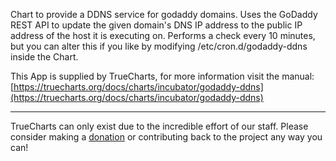Chart to provide a DDNS service for godaddy domains. Uses the GoDaddy REST API to update the given domain's DNS IP address to the public IP address of the host it is executing on. Performs a check every 10 minutes, but you can alter this if you like by modifying /etc/cron.d/godaddy-ddns inside the Chart.

This App is supplied by TrueCharts, for more information visit the manual: [https://truecharts.org/docs/charts/incubator/godaddy-ddns](https://truecharts.org/docs/charts/incubator/godaddy-ddns)

---

TrueCharts can only exist due to the incredible effort of our staff.
Please consider making a [donation](https://truecharts.org/docs/about/sponsor) or contributing back to the project any way you can!
